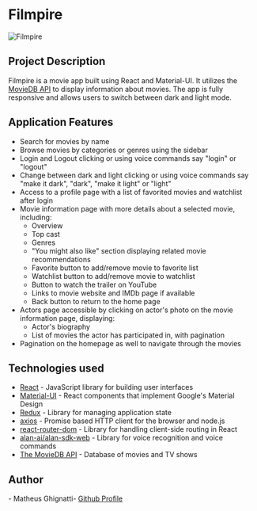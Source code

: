<h1>Filmpire</h1>

![Filmpire](https://user-images.githubusercontent.com/109861614/214127242-75ca06b4-f507-45ef-816f-b24eac90591a.png)

<h2>Project Description</h2>

<p>Filmpire is a movie app built using React and Material-UI. It utilizes the <a href="https://www.themoviedb.org/">MovieDB API</a> to display information about movies. The app is fully responsive and allows users to switch between dark and light mode.</p>

<h2>Application Features</h2>
<ul>
  <li>Search for movies by name</li>
  <li>Browse movies by categories or genres using the sidebar</li>
  <li>Login and Logout clicking or using  voice commands say "login" or "logout"</li>
   <li>Change between dark and light clicking or using voice commands say "make it dark", "dark", "make it light" or "light" </li>
  <li>Access to a profile page with a list of favorited movies and watchlist after login</li>
  <li>Movie information page with more details about a selected movie, including:
    <ul>
      <li>Overview</li>
      <li>Top cast</li>
      <li>Genres</li>
      <li>"You might also like" section displaying related movie recommendations</li>
      <li>Favorite button to add/remove movie to favorite list</li>
      <li>Watchlist button to add/remove movie to watchlist</li>
      <li>Button to watch the trailer on YouTube</li>
      <li>Links to movie website and IMDb page if available</li>
      <li>Back button to return to the home page</li>
    </ul>
  </li>
  <li>Actors page accessible by clicking on actor's photo on the movie information page, displaying:
    <ul>
      <li>Actor's biography</li>
      <li>List of movies the actor has participated in, with pagination</li>
    </ul>
  </li>
  <li>Pagination on the homepage as well to navigate through the movies</li>
</ul>

<h2>Technologies used</h2>
<ul>
  <li><a href="https://reactjs.org/">React</a> - JavaScript library for building user interfaces</li>
  <li><a href="https://material-ui.com/">Material-UI</a> - React components that implement Google's Material Design</li>
  <li><a href="https://redux.js.org/">Redux</a> - Library for managing application state</li>
  <li><a href="https://github.com/axios/axios">axios</a> - Promise based HTTP client for the browser and node.js</li>
  <li><a href="https://reactrouter.com/web/guides/quick-start">react-router-dom</a> - Library for handling client-side routing in React</li>
  <li><a href="https://www.npmjs.com/package/@alan-ai/alan-sdk-web">alan-ai/alan-sdk-web</a> - Library for voice recognition and voice commands</li>
  <li><a href="https://www.themoviedb.org/">The MovieDB API</a> - Database of movies and TV shows</li>
</ul>

<h2>Author</h2>
<p>- Matheus Ghignatti- <a href="https://github.com/MG-108">Github Profile</a></p>
